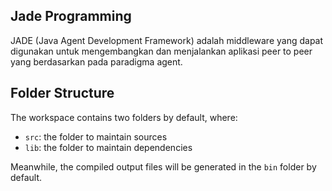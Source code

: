## Jade Programming

JADE (Java Agent Development Framework) adalah middleware yang dapat digunakan untuk mengembangkan dan menjalankan aplikasi peer to peer yang berdasarkan pada paradigma agent.

## Folder Structure

The workspace contains two folders by default, where:

- `src`: the folder to maintain sources
- `lib`: the folder to maintain dependencies

Meanwhile, the compiled output files will be generated in the `bin` folder by default.
